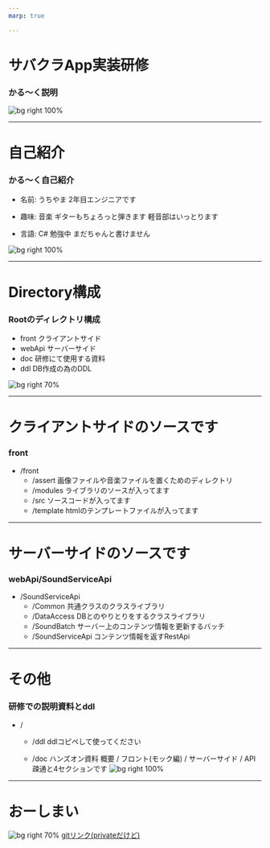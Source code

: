 ```yaml
---
marp: true

---
```

<!-- page_number: true -->

# サバクラApp実装研修
### かる～く説明

![bg right 100%](https://www.omg-ox.org/wp-content/uploads/2018/05/20160808195558-1.png)

---

# 自己紹介
### かる～く自己紹介

- 名前: うちやま
    2年目エンジニアです

- 趣味: 音楽
ギターもちょろっと弾きます
軽音部はいっとります

- 言語: C#
勉強中
まだちゃんと書けません

![bg right 100%](https://pbs.twimg.com/media/CKm3tfvUwAA1XBT.png)

---

# Directory構成
###  Rootのディレクトリ構成
- front
    クライアントサイド
- webApi
    サーバーサイド
- doc
    研修にて使用する資料
- ddl
    DB作成の為のDDL

![bg right 70%](https://stickershop.line-scdn.net/stickershop/v1/product/1448302/LINEStorePC/main.png;compress=true)

---

#  クライアントサイドのソースです
### front
- /front
    - /assert
画像ファイルや音楽ファイルを置くためのディレクトリ
    - /modules
    ライブラリのソースが入ってます
    - /src
    ソースコードが入ってます
    - /template
    htmlのテンプレートファイルが入ってます

---

#  サーバーサイドのソースです
### webApi/SoundServiceApi
- /SoundServiceApi
    - /Common
    共通クラスのクラスライブラリ
    - /DataAccess
    DBとのやりとりをするクラスライブラリ
    - /SoundBatch
    サーバー上のコンテンツ情報を更新するバッチ
    - /SoundServiceApi
    コンテンツ情報を返すRestApi

---

# その他
###  研修での説明資料とddl
- /
    - /ddl
    ddlコピペして使ってください

    - /doc
    ハンズオン資料
    概要 / フロント(モック編) / サーバーサイド / API疎通と4セクションです
![bg right 100%](https://livedoor.blogimg.jp/nekomatic04/imgs/6/0/6024e043.png)


---
# おーしまい


![bg right 70%](https://pbs.twimg.com/profile_images/1109130191220011009/deItWDi7_400x400.jpg)
[gitリンク(privateだけど)](https://github.com/muchiyama/cf_training)


